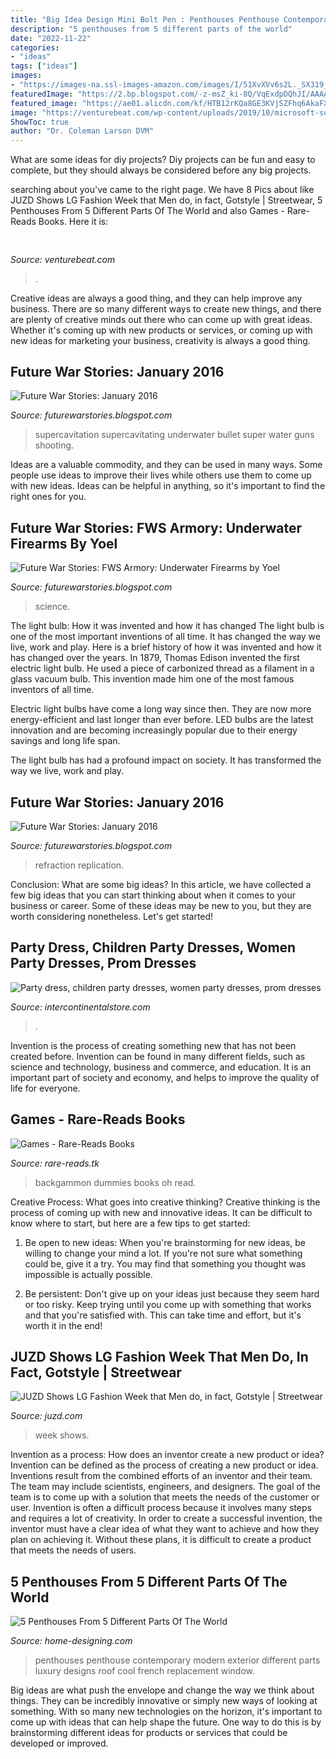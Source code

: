 ```yaml
---
title: "Big Idea Design Mini Bolt Pen : Penthouses Penthouse Contemporary Modern Exterior Different Parts Luxury Designs Roof Cool French Replacement Window"
description: "5 penthouses from 5 different parts of the world"
date: "2022-11-22"
categories:
- "ideas"
tags: ["ideas"]
images:
- "https://images-na.ssl-images-amazon.com/images/I/51XvXVv6s2L._SX319_BO1,204,203,200_.jpg"
featuredImage: "https://2.bp.blogspot.com/-z-msZ_ki-8Q/VqExdpDQhJI/AAAAAAABV9Y/X5XtCY2NviE/s400/8b73a580-4f43-4986-8bc2-e14eacc3105e.jpg"
featured_image: "https://ae01.alicdn.com/kf/HTB12rKQa8GE3KVjSZFhq6AkaFXaT/Wholesale-Basketball-Sports-Uniform-Basketball-Jerseys-Custom-Full-Sublimation-Sports-Jersey-Basketball-Kits-Personalized.jpg_640x640.jpg"
image: "https://venturebeat.com/wp-content/uploads/2019/10/microsoft-surface-duo-2.jpg?w=800"
ShowToc: true
author: "Dr. Coleman Larson DVM"
---
```



What are some ideas for diy projects?
Diy projects can be fun and easy to complete, but they should always be considered before any big projects.

	

		
searching about  you've came to the right page. We have 8 Pics about  like JUZD Shows LG Fashion Week that Men do, in fact, Gotstyle | Streetwear, 5 Penthouses From 5 Different Parts Of The World and also Games - Rare-Reads Books. Here it is:
		
    
## 

<img loading=lazy src="https://venturebeat.com/wp-content/uploads/2019/10/microsoft-surface-duo-2.jpg?w=800" onerror="this.onerror=null;this.src='https://tse4.mm.bing.net/th?id=OIP.3vWBQOzt8zm9b3N63QU71QHaEK&amp;pid=15.1';" alt="">

_Source: venturebeat.com_

>. 

	

Creative ideas are always a good thing, and they can help improve any business. There are so many different ways to create new things, and there are plenty of creative minds out there who can come up with great ideas. Whether it's coming up with new products or services, or coming up with new ideas for marketing your business, creativity is always a good thing.

    
## Future War Stories: January 2016

<img loading=lazy src="http://2.bp.blogspot.com/-QH8q1TC0zVc/VqFM6ddMqYI/AAAAAAABWFg/nqQnBkLRLRs/s1600/super-cavitation1.jpg" onerror="this.onerror=null;this.src='https://tse2.mm.bing.net/th?id=OIP.-tBlvwv0LGEtZ-hUBMjppgHaE3&amp;pid=15.1';" alt="Future War Stories: January 2016">

_Source: futurewarstories.blogspot.com_

>supercavitation supercavitating underwater bullet super water guns shooting. 

	

Ideas are a valuable commodity, and they can be used in many ways. Some people use ideas to improve their lives while others use them to come up with new ideas. Ideas can be helpful in anything, so it's important to find the right ones for you.

    
## Future War Stories: FWS Armory: Underwater Firearms By Yoel

<img loading=lazy src="https://2.bp.blogspot.com/-z-msZ_ki-8Q/VqExdpDQhJI/AAAAAAABV9Y/X5XtCY2NviE/s400/8b73a580-4f43-4986-8bc2-e14eacc3105e.jpg" onerror="this.onerror=null;this.src='https://tse4.mm.bing.net/th?id=OIP.sOK3v8kpIfpoq6AObHwqTAAAAA&amp;pid=15.1';" alt="Future War Stories: FWS Armory: Underwater Firearms by Yoel">

_Source: futurewarstories.blogspot.com_

>science. 

	

The light bulb: How it was invented and how it has changed
The light bulb is one of the most important inventions of all time. It has changed the way we live, work and play. Here is a brief history of how it was invented and how it has changed over the years.
In 1879, Thomas Edison invented the first electric light bulb. He used a piece of carbonized thread as a filament in a glass vacuum bulb. This invention made him one of the most famous inventors of all time.

Electric light bulbs have come a long way since then. They are now more energy-efficient and last longer than ever before. LED bulbs are the latest innovation and are becoming increasingly popular due to their energy savings and long life span.

The light bulb has had a profound impact on society. It has transformed the way we live, work and play.

    
## Future War Stories: January 2016

<img loading=lazy src="https://2.bp.blogspot.com/-KA6Qf2RQL2k/VqE_pfvEpWI/AAAAAAABWD0/_l3lDLFP9DU/s400/025a9a71-f42a-4521-9ffe-9859287a9d50.jpg" onerror="this.onerror=null;this.src='https://tse3.mm.bing.net/th?id=OIP.DPNzGhYGiHD0oehbQyE__AAAAA&amp;pid=15.1';" alt="Future War Stories: January 2016">

_Source: futurewarstories.blogspot.com_

>refraction replication. 

	

Conclusion: What are some big ideas?
In this article, we have collected a few big ideas that you can start thinking about when it comes to your business or career. Some of these ideas may be new to you, but they are worth considering nonetheless. Let's get started!

    
## Party Dress, Children Party Dresses, Women Party Dresses, Prom Dresses

<img loading=lazy src="https://ae01.alicdn.com/kf/HTB12rKQa8GE3KVjSZFhq6AkaFXaT/Wholesale-Basketball-Sports-Uniform-Basketball-Jerseys-Custom-Full-Sublimation-Sports-Jersey-Basketball-Kits-Personalized.jpg_640x640.jpg" onerror="this.onerror=null;this.src='https://tse1.mm.bing.net/th?id=OIP.sJTwI9VICRCto8bDpOPOWAHaHa&amp;pid=15.1';" alt="Party dress, children party dresses, women party dresses, prom dresses">

_Source: intercontinentalstore.com_

>. 

	

Invention is the process of creating something new that has not been created before. Invention can be found in many different fields, such as science and technology, business and commerce, and education. It is an important part of society and economy, and helps to improve the quality of life for everyone.

    
## Games - Rare-Reads Books

<img loading=lazy src="https://images-na.ssl-images-amazon.com/images/I/51XvXVv6s2L._SX319_BO1,204,203,200_.jpg" onerror="this.onerror=null;this.src='https://tse1.mm.bing.net/th?id=OIP.mdQDXZrIIAvRrOcCoOYlEQAAAA&amp;pid=15.1';" alt="Games - Rare-Reads Books">

_Source: rare-reads.tk_

>backgammon dummies books oh read. 

	

Creative Process: What goes into creative thinking?
Creative thinking is the process of coming up with new and innovative ideas. It can be difficult to know where to start, but here are a few tips to get started: 
1. Be open to new ideas: When you're brainstorming for new ideas, be willing to change your mind a lot. If you're not sure what something could be, give it a try. You may find that something you thought was impossible is actually possible. 

2. Be persistent: Don't give up on your ideas just because they seem hard or too risky. Keep trying until you come up with something that works and that you're satisfied with. This can take time and effort, but it's worth it in the end! 


    
## JUZD Shows LG Fashion Week That Men Do, In Fact, Gotstyle | Streetwear

<img loading=lazy src="http://3.bp.blogspot.com/_O96JA2G5zFY/SvQw3srOi2I/AAAAAAAAAyk/SxkIzPSDtmI/s400/GP2_3254.jpg" onerror="this.onerror=null;this.src='https://tse3.mm.bing.net/th?id=OIP.G-POZ6xVn7YKDDViQ-IozAAAAA&amp;pid=15.1';" alt="JUZD Shows LG Fashion Week that Men do, in fact, Gotstyle | Streetwear">

_Source: juzd.com_

>week shows. 

	

Invention as a process: How does an inventor create a new product or idea?
Invention can be defined as the process of creating a new product or idea. Inventions result from the combined efforts of an inventor and their team. The team may include scientists, engineers, and designers. The goal of the team is to come up with a solution that meets the needs of the customer or user.
Invention is often a difficult process because it involves many steps and requires a lot of creativity. In order to create a successful invention, the inventor must have a clear idea of what they want to achieve and how they plan on achieving it. Without these plans, it is difficult to create a product that meets the needs of users.

    
## 5 Penthouses From 5 Different Parts Of The World

<img loading=lazy src="http://cdn.home-designing.com/wp-content/uploads/2015/05/modern-penthouse-exterior.jpg" onerror="this.onerror=null;this.src='https://tse3.mm.bing.net/th?id=OIP.-vUJWbRSYUHMja_qz3QarAHaE8&amp;pid=15.1';" alt="5 Penthouses From 5 Different Parts Of The World">

_Source: home-designing.com_

>penthouses penthouse contemporary modern exterior different parts luxury designs roof cool french replacement window. 

	

Big ideas are what push the envelope and change the way we think about things. They can be incredibly innovative or simply new ways of looking at something. With so many new technologies on the horizon, it's important to come up with ideas that can help shape the future. One way to do this is by brainstorming different ideas for products or services that could be developed or improved.

